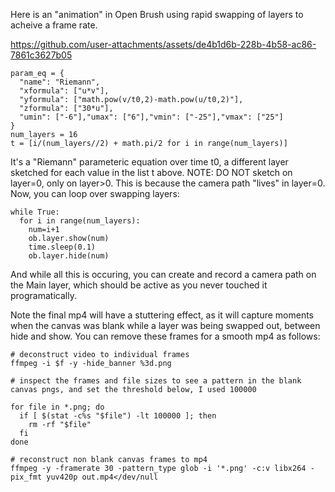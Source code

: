 
Here is an "animation" in Open Brush using rapid swapping of layers to acheive a frame rate.

https://github.com/user-attachments/assets/de4b1d6b-228b-4b58-ac86-7861c3627b05

```
param_eq = {
  "name": "Riemann",
  "xformula": ["u*v"],
  "yformula": ["math.pow(v/t0,2)-math.pow(u/t0,2)"],
  "zformula": ["30*u"],
  "umin": ["-6"],"umax": ["6"],"vmin": ["-25"],"vmax": ["25"]
}
num_layers = 16
t = [i/(num_layers//2) + math.pi/2 for i in range(num_layers)]
```

It's a "Riemann" parameteric equation over time t0, a different layer sketched for each value in the list t above. NOTE: DO NOT sketch on layer=0, only on layer>0. 
This is because the camera path "lives" in layer=0. Now, you can loop over swapping layers:

```
while True:
  for i in range(num_layers):
    num=i+1
    ob.layer.show(num)
    time.sleep(0.1)
    ob.layer.hide(num)
```

And while all this is occuring, you can create and record a camera path on the Main layer, which should be active as you never touched it programatically.

Note the final mp4 will have a stuttering effect, as it will capture moments when the canvas was blank while a layer was being swapped out, between hide and show.
You can remove these frames for a smooth mp4 as follows:

```
# deconstruct video to individual frames
ffmpeg -i $f -y -hide_banner %3d.png

# inspect the frames and file sizes to see a pattern in the blank canvas pngs, and set the threshold below, I used 100000

for file in *.png; do
  if [ $(stat -c%s "$file") -lt 100000 ]; then
    rm -rf "$file"
  fi
done

# reconstruct non blank canvas frames to mp4
ffmpeg -y -framerate 30 -pattern_type glob -i '*.png' -c:v libx264 -pix_fmt yuv420p out.mp4</dev/null
```

